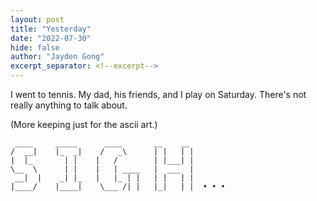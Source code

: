 ```yaml
---
layout: post
title: "Yesterday"
date: "2022-07-30"
hide: false
author: "Jayden Gong"
excerpt_separator: <!--excerpt-->
---
```


I went to tennis. My dad, his friends, and I play on Saturday. There's not really anything to talk about.

(More keeping just for the ascii art.)

```
 ____     _____      ____       __    __
/  __|    |_  _|    /   _\      | |   | |
|  |_       | |    |   /        | |___| |
\__  \      | |    |   | ____   |  ___  |
 __|  |    _| |_   |   |_ | |   | |   | |
|____/    |____|    \___ /| |   |_|   | |  • • •
```

<!--excerpt-->
